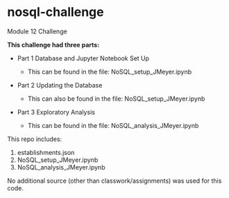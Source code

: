 # nosql-challenge
Module 12 Challenge

**This challenge had three parts:**
* Part 1 Database and Jupyter Notebook Set Up
    
    * This can be found in the file: NoSQL_setup_JMeyer.ipynb

* Part 2 Updating the Database
    
    * This can also be found in the file: NoSQL_setup_JMeyer.ipynb

* Part 3 Exploratory Analysis
    
    * This can be found in the file: NoSQL_analysis_JMeyer.ipynb

This repo includes:
1. establishments.json
2. NoSQL_setup_JMeyer.ipynb
3. NoSQL_analysis_JMeyer.ipynb

No additional source (other than classwork/assignments) was used for this code.